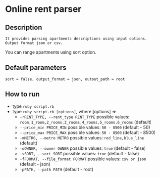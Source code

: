 Online rent parser
==================
  Description
  -----------
    It provides parsing apartments descriptions using input options. Output format json or csv.
  You can range apartments using sort option.
  
  Default parameters 
  ------------------
    sort = false, output_format = json, outout_path = root
    
  How to run
  ----------
  * type `ruby script.rb`
  * type `ruby script.rb [options]`, where [options] => 
    * `-rRENT_TYPE, --rent_type RENT_TYPE` possible values: `room,1_room,2_rooms,3_rooms,4_rooms,5_rooms,6_rooms` (default)
    * `--price_min PRICE_MIN` possible values: `50 - 8500` (default - 50)
    * `--price_max PRICE_MAX` possible values: `50 - 8500` (default - 8500)
    * `-mMETRO, --metro METRO` possible values: `red_line,blue_line`  (default)
    * `-oOWNER, --owner OWNER` possible values: `true` (default - false)
    * `-sSORT, --sort SORT` possible values: `true` (default - false)
    * `-fFORMAT, --file_format FORMAT` possible values: `csv or json` (default - json)
    * `-pPATH, --path PATH` (default - root)
  
